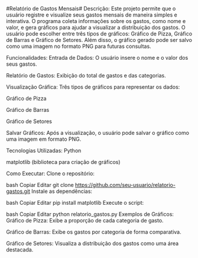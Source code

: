 #Relatório de Gastos Mensais#
Descrição:
Este projeto permite que o usuário registre e visualize seus gastos mensais de maneira simples e interativa. O programa coleta informações sobre os gastos, como nome e valor, e gera gráficos para ajudar a visualizar a distribuição dos gastos. O usuário pode escolher entre três tipos de gráficos: Gráfico de Pizza, Gráfico de Barras e Gráfico de Setores. Além disso, o gráfico gerado pode ser salvo como uma imagem no formato PNG para futuras consultas.

Funcionalidades:
Entrada de Dados: O usuário insere o nome e o valor dos seus gastos.

Relatório de Gastos: Exibição do total de gastos e das categorias.

Visualização Gráfica: Três tipos de gráficos para representar os dados:

Gráfico de Pizza

Gráfico de Barras

Gráfico de Setores

Salvar Gráficos: Após a visualização, o usuário pode salvar o gráfico como uma imagem em formato PNG.

Tecnologias Utilizadas:
Python

matplotlib (biblioteca para criação de gráficos)

Como Executar:
Clone o repositório:

bash
Copiar
Editar
git clone https://github.com/seu-usuario/relatorio-gastos.git
Instale as dependências:

bash
Copiar
Editar
pip install matplotlib
Execute o script:

bash
Copiar
Editar
python relatorio_gastos.py
Exemplos de Gráficos:
Gráfico de Pizza: Exibe a proporção de cada categoria de gasto.

Gráfico de Barras: Exibe os gastos por categoria de forma comparativa.

Gráfico de Setores: Visualiza a distribuição dos gastos como uma área destacada.

